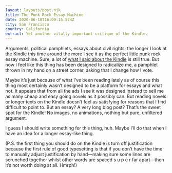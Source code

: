 ```yaml
---
layout: layouts/post.njk
title: The Punk Rock Essay Machine
date: 2020-06-18T16:09:15.574Z
city: San Francisco
country: California
extract: Yet another vitally important critique of the Kindle.
---
```


Arguments, political pamphlets, essays about civil rights; the longer I look at the Kindle this time around the more I see it as the perfect little punk rock essay machine. Sure, a lot of [what I said about the Kindle](https://www.robinrendle.com/essays/in-search-of-the-long-wow) is still true. But now I feel like this thing has been designed to radicalize me, a pamphlet thrown in my hand on a street corner, asking that I change how I vote.

Maybe it’s just because of what I’ve been reading lately as of course this thing most certainly wasn’t designed to be a platform for essays and what not. It appears that from all the ads I see it was designed instead to sell me as many cheap and easy going novels as it possibly can. But reading novels or longer texts on the Kindle doesn’t feel as satisfying for reasons that I find difficult to point to. But an essay? A very long blog post? That’s the sweet spot for the Kindle! No images, no animations, nothing but pure, unfiltered argument.

I guess I should write something for this thing, huh. Maybe I’ll do that when I have an idea for a longer essay-like thing.

(P.S. the first thing you should do on the Kindle is turn off justification because the first rule of good typesetting is that if you don’t have the time to manually adjust justification by hand—making sure some lines are scrunched together whilst other words are spaced s u p e r far apart—then it’s not worth doing at all. Hmrph!)
